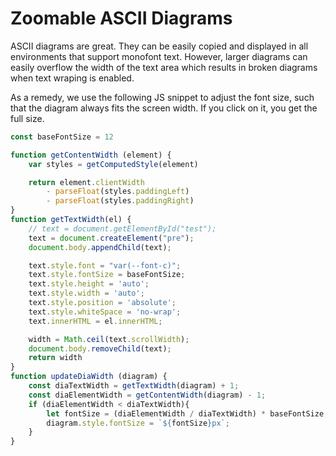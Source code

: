 # Zoomable ASCII Diagrams
ASCII diagrams are great. They can be easily copied and displayed in all environments that support monofont text. However, larger diagrams can easily overflow the width of the text area which results in broken diagrams when text wraping is enabled.

As a remedy, we use the following JS snippet to adjust the font size, such that the diagram always fits the screen width. If you click on it, you get the full size.


```js
const baseFontSize = 12

function getContentWidth (element) {
    var styles = getComputedStyle(element)

    return element.clientWidth
        - parseFloat(styles.paddingLeft)
        - parseFloat(styles.paddingRight)
}
function getTextWidth(el) {    
    // text = document.getElementById("test"); 
    text = document.createElement("pre"); 
    document.body.appendChild(text); 

    text.style.font = "var(--font-c)"; 
    text.style.fontSize = baseFontSize; 
    text.style.height = 'auto'; 
    text.style.width = 'auto'; 
    text.style.position = 'absolute'; 
    text.style.whiteSpace = 'no-wrap'; 
    text.innerHTML = el.innerHTML; 

    width = Math.ceil(text.scrollWidth); 
    document.body.removeChild(text); 
    return width
} 
function updateDiaWidth (diagram) {
    const diaTextWidth = getTextWidth(diagram) + 1;
    const diaElementWidth = getContentWidth(diagram) - 1;
    if (diaElementWidth < diaTextWidth){
        let fontSize = (diaElementWidth / diaTextWidth) * baseFontSize;
        diagram.style.fontSize = `${fontSize}px`;
    }
}
```

